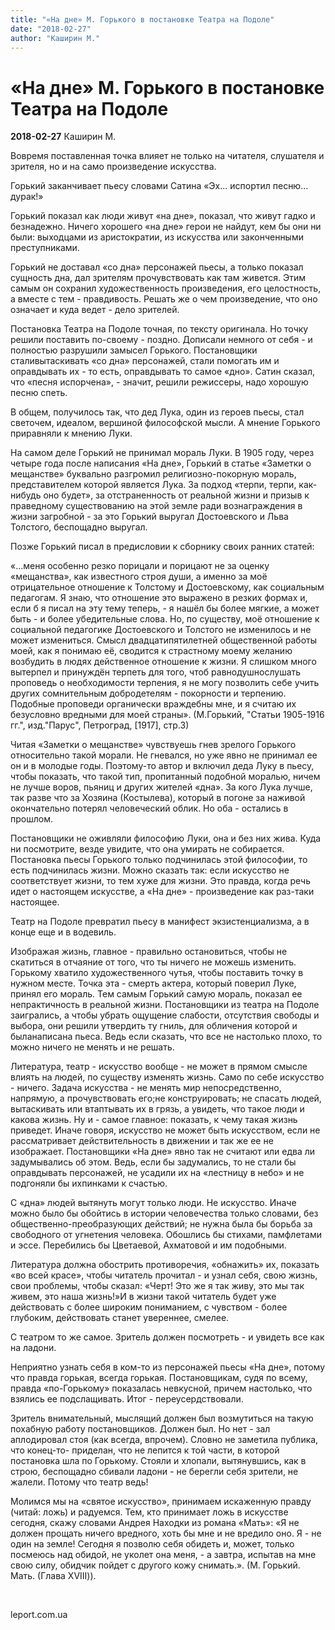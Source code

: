 ```yaml
---
title: "«На дне» М. Горького в постановке Театра на Подоле"
date: "2018-02-27"
author: "Каширин М."
---
```


# «На дне» М. Горького в постановке Театра на Подоле

**2018-02-27** Каширин М.

Вовремя поставленная точка влияет не только на читателя, слушателя и зрителя, но и на само произведение искусства.

Горький заканчивает пьесу словами Сатина «Эх... испортил песню... дурак!»

Горький показал как люди живут «на дне», показал, что живут гадко и   безнадежно. Ничего хорошего «на дне» герои не найдут, кем бы они ни   были: выходцами из аристократии, из искусства или законченными   преступниками.

Горький не доставал «со дна» персонажей пьесы, а только показал   сущность дна, дал зрителям прочувствовать как там живется. Этим самым он   сохранил художественность произведения, его целостность, а вместе с тем   - правдивость. Решать же о чем произведение, что оно означает и куда   ведет - дело зрителей.

Постановка Театра на Подоле точная, по тексту оригинала. Но точку   решили поставить по-своему - поздно. Дописали немного от себя - и   полностью разрушили замысел Горького. Постановщики сталивытаскивать «со   дна» персонажей, стали помогать им и оправдывать их - то есть,   оправдывать то самое «дно». Сатин сказал, что «песня испорчена», -   значит, решили режиссеры, надо хорошую песню спеть.

В общем, получилось так, что дед Лука, один из героев пьесы, стал   светочем, идеалом, вершиной философской мысли. А мнение Горького   приравняли к мнению Луки.

На самом деле Горький не принимал мораль Луки. В 1905 году, через   четыре года после написания «На дне», Горький в статье «Заметки о   мещанстве» буквально разгромил религиозно-покорную мораль,   представителем которой является Лука. За подход «терпи, терпи,   как-нибудь оно будет», за отстраненность от реальной жизни и призыв к   праведному существованию на этой земле ради вознаграждения в жизни   загробной - за это Горький выругал Достоевского и Льва Толстого,   беспощадно выругал.

Позже Горький писал в предисловии к сборнику своих ранних статей:

«...меня особенно резко порицали и порицают не за оценку   «мещанства», как известного строя души, а именно за моё отрицательное   отношение к Толстому и Достоевскому, как социальным педагогам. Я знаю,   что отношение это выражено в резких формах и, если б я писал на эту тему   теперь, - я нашёл бы более мягкие, а может быть - и более убедительные   слова. Но, по существу, моё отношение к социальной педагогике   Достоевского и Толстого не изменилось и не может измениться. Смысл   двадцатипятилетней общественной работы моей, как я понимаю её, сводится к   страстному моему желанию возбудить в людях действенное отношение к   жизни. Я слишком много вытерпел и принуждён терпеть для того, чтоб   равнодушнослушать проповедь о необходимости терпения, я не могу   позволить себе учить других сомнительным добродетелям - покорности и   терпению. Подобные проповеди органически враждебны мне, и я считаю их   безусловно вредными для моей страны». (М.Горький, "Статьи 1905-1916   гг.", изд."Парус", Петроград, [1917], стр.3)

Читая «Заметки о мещанстве» чувствуешь гнев зрелого Горького   относительно такой морали. Не гневался, но уже явно не принимал ее он и в   молодые годы. Поэтому-то автор и включил деда Луку в пьесу, чтобы   показать, что такой тип, пропитанный подобной моралью, ничем не лучше   воров, пьяниц и других жителей «дна». За кого Лука лучше, так разве что   за Хозяина (Костылева), который в погоне за наживой окончательно потерял   человеческий облик. Но оба - остались в прошлом.

Постановщики не оживляли философию Луки, она и без них жива. Куда ни   посмотрите, везде увидите, что она умирать не собирается. Постановка   пьесы Горького только подчинилась этой философии, то есть подчинилась   жизни. Можно сказать так: если искусство не соответствует жизни, то тем   хуже для жизни. Это правда, когда речь идет о настоящем искусстве, а «На   дне» - произведение как раз-таки настоящее.

Театр на Подоле превратил пьесу в манифест экзистенциализма, а в конце еще и в водевиль.

Изображая жизнь, главное - правильно остановиться, чтобы не скатиться   в отчаяние от того, что ты ничего не можешь изменить. Горькому хватило   художественного чутья, чтобы поставить точку в нужном месте. Точка эта -   смерть актера, который поверил Луке, принял его мораль. Тем самым   Горький самую мораль, показал ее непрактичность в реальной жизни.   Постановщики из театра на Подоле заигрались, а чтобы убрать ощущение   слабости, отсутствия свободы и выбора, они решили утвердить ту гниль,   для обличения которой и быланаписана пьеса. Ведь если сказать, что все   не настолько плохо, то можно ничего не менять и не решать.

Литература, театр - искусство вообще - не может в прямом смысле   влиять на людей, по существу изменять жизнь. Само по себе искусство -   ничего. Задача искусства - не менять мир непосредственно, напрямую, а   прочувствовать его;не конструировать; не спасать людей, вытаскивать или   втаптывать их в грязь, а увидеть, что такое люди и какова жизнь. Ну и -   самое главное: показать, к чему такая жизнь приведет. Иначе говоря,   искусство не может быть искусством, если не рассматривает   действительность в движении и так же ее не изображает. Постановщики «На   дне» явно так не считают или едва ли задумывались об этом. Ведь, если бы   задумались, то не стали бы оправдывать персонажей, не усадили их на   «лестницу в небо» и не подгоняли бы ихпинками к счастью.

С «дна» людей вытянуть могут только люди. Не искусство. Иначе можно   было бы обойтись в истории человечества только словами, без   общественно-преобразующих действий; не нужна была бы борьба за   свободного от угнетения человека. Обошлись бы стихами, памфлетами и   эссе. Перебились бы Цветаевой, Ахматовой и им подобными.

Литература должна обострить противоречия, «обнажить» их, показать «во   всей красе», чтобы читатель прочитал - и узнал себя, свою жизнь, свои   проблемы, чтобы сказал: «Черт! Это же я так живу, это мы так живем, это   наша жизнь!»И в жизни такой читатель будет уже действовать с более   широким пониманием, с чувством - более глубоким, действовать станет   увереннее, смелее.

С театром то же самое. Зритель должен посмотреть - и увидеть все как на ладони.

Неприятно узнать себя в ком-то из персонажей пьесы «На дне», потому   что правда горькая, всегда горькая. Постановщикам, судя по всему, правда   «по-Горькому» показалась невкусной, причем настолько, что взялись ее   подслащивать. Итог - переусердствовали.

Зритель внимательный, мыслящий должен был возмутиться на такую   ​​похабную работу постановщиков. Должен был. Но нет - зал аплодировал   стоя (как всегда, впрочем). Словно не заметила публика, что конец-то-   приделан, что не лепится к той части, в которой постановка шла по   Горькому. Стояли и хлопали, вытянувшись, как в строю, беспощадно сбивали   ладони - не берегли себя зрители, не жалели. Потому что театр ведь!

Молимся мы на «святое искусство», принимаем искаженную правду (читай:   ложь) и радуемся. Тем, кто принимает ложь в искусстве сегодня, скажу   словами Андрея Находки из романа «Мать»: «Я не должен прощать   ничего вредного, хоть бы мне и не вредило оно. Я - не один на земле!   Сегодня я позволю себя обидеть и, может, только посмеюсь над обидой, не   уколет она меня, - а завтра, испытав на мне свою силу, обидчик пойдет с   другого кожу снимать.». (М. Горький. Мать. (Глава XVIII)).

 

leport.com.ua